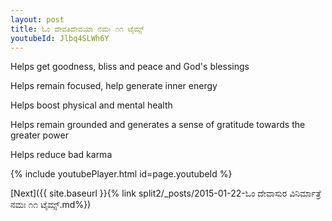 ```yaml
---
layout: post
title: ಓಂ ದೇವತಿದೇವಯಾ ನಮಃ ೧೧ ಟೈಮ್ಸ್
youtubeId: Jlbq4SLWh6Y
---
```

 
 
Helps get goodness, bliss and peace and God's blessings
 
Helps remain focused, help generate inner energy 
 
Helps boost physical and mental health 
 
Helps remain grounded and generates a sense of gratitude towards the greater power 
 
Helps reduce bad karma
 
 
 
 


{% include youtubePlayer.html id=page.youtubeId %}
 
[Next]({{ site.baseurl }}{% link  split2/_posts/2015-01-22-ಓಂ ದೇವಾಸುರ ವಿನಿರ್ಮಾತ್ರೆ ನಮಃ ೧೧ ಟೈಮ್ಸ್.md%})
 
